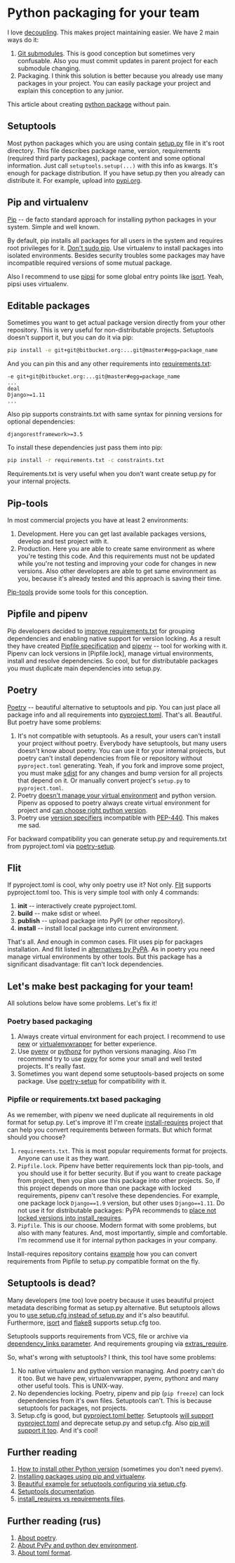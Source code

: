 # Python packaging for your team

I love [decoupling](https://en.wikipedia.org/wiki/Coupling_(computer_programming)). This makes project maintaining easier. We have 2 main ways do it:

1. [Git submodules](https://git-scm.com/book/en/v2/Git-Tools-Submodules). This is good conception but sometimes very confusable. Also you must commit updates in parent project for each submodule changing.
2. Packaging. I think this solution is better because you already use many packages in your project. You can easily package your project and explain this conception to any junior.

This article about creating [python package](https://packaging.python.org/) without pain.


## Setuptools

Most python packages which you are using contain [setup.py](https://packaging.python.org/tutorials/packaging-projects/#creating-setup-py) file in it's root directory. This file describes package name, version, requirements (required third party packages), package content and some optional information. Just call `setuptools.setup(...)` with this info as kwargs. It's enough for package distribution. If you have setup.py then you already can distribute it. For example, upload into [pypi.org](https://pypi.org/).


## Pip and virtualenv

[Pip](https://pip.pypa.io/en/stable/) -- de facto standard approach for installing python packages in your system. Simple and well known.

By default, pip installs all packages for all users in the system and requires root privileges for it. [Don't sudo pip](https://pages.charlesreid1.com/dont-sudo-pip/). Use virtualenv to install packages into isolated environments. Besides security troubles some packages may have incompatible required versions of some mutual package.

Also I recommend to use [pipsi](https://github.com/mitsuhiko/pipsi) for some global entry points like [isort](https://github.com/timothycrosley/isort). Yeah, pipsi uses virtualenv.



## Editable packages

Sometimes you want to get actual package version directly from your other repository. This is very useful for non-distributable projects. Setuptools doesn't support it, but you can do it via pip:

```bash
pip install -e git+git@bitbucket.org:...git@master#egg=package_name
```

And you can pin this and any other requirements into [requirements.txt](https://caremad.io/posts/2013/07/setup-vs-requirement/):

```
-e git+git@bitbucket.org:...git@master#egg=package_name
...
deal
Django>=1.11
...
```

Also pip supports constraints.txt with same syntax for pinning versions for optional dependencies:

```
djangorestframework>=3.5
```

To install these dependencies just pass them into pip:

```bash
pip install -r requirements.txt -c constraints.txt
```

Requirements.txt is very useful when you don't want create setup.py for your internal projects.


## Pip-tools

In most commercial projects you have at least 2 environments:

1. Development. Here you can get last available packages versions, develop and test project with it.
2. Production. Here you are able to create same environment as where you're testing this code. And this requirements must not be updated while you're not testing and improving your code for changes in new versions. Also other developers are able to get same environment as you, because it's already tested and this approach is saving their time.

[Pip-tools](https://github.com/jazzband/pip-tools) provide some tools for this conception.


## Pipfile and pipenv

Pip developers decided to [improve requirements.txt](https://github.com/pypa/pip/issues/1795) for grouping dependencies and enabling native support for version locking. As a result they have created [Pipfile specification](https://github.com/pypa/pipfile) and [pipenv](https://docs.pipenv.org/) -- tool for working with it. Pipenv can lock versions in [Pipfile.lock], manage virtual environments, install and resolve dependencies. So cool, but for distributable packages you must duplicate main dependencies into setup.py.


## Poetry

[Poetry](https://github.com/sdispater/poetry) -- beautiful alternative to setuptools and pip. You can just place all package info and all requirements into [pyproject.toml](https://poetry.eustace.io/docs/pyproject/). That's all. Beautiful. But poetry have some problems:

1. It's not compatible with setuptools. As a result, your users can't install your project without poetry. Everybody have setuptools, but many users doesn't know about poetry. You can use it for your internal projects, but poetry can't install dependencies from file or repository without `pyproject.toml` generating. Yeah, if you fork and improve some project, you must make [sdist](https://docs.python.org/3/distutils/sourcedist.html) for any changes and bump version for all projects that depend on it. Or manually convert project's `setup.py` to `pyproject.toml`.
2. Poetry [doesn't manage your virtual environment](https://poetry.eustace.io/docs/basic-usage/#poetry-and-virtualenvs) and python version. Pipenv as opposed to poetry always create virtual environment for project and [can choose right python version](https://docs.pipenv.org/advanced/#automatic-python-installation).
3. Poetry use [version specifiers](https://poetry.eustace.io/docs/versions/#version-constraints) incompatible with [PEP-440](https://www.python.org/dev/peps/pep-0440/#version-specifiers). This makes me sad.

For backward compatibility you can generate setup.py and requirements.txt from pyproject.toml via [poetry-setup](https://github.com/orsinium/poetry-setup).


## Flit

If pyproject.toml is cool, why only poetry use it? Not only. [Flit](https://github.com/takluyver/flit) supports pyproject.toml too. This is very simple tool with only 4 commands:

1. **init** -- interactively create pyproject.toml.
2. **build** -- make sdist or wheel.
3. **publish** -- upload package into PyPI (or other repository).
4. **install** -- install local package into current environment.

That's all. And enough in common cases. Flit uses pip for packages installation. And flit listed in [alternatives by PyPA](https://packaging.python.org/key_projects/?#flit). As in poetry you need manage virtual environments by other tools. But this package has a significant disadvantage: flit can't lock dependencies.


## Let's make best packaging for your team!

All solutions below have some problems. Let's fix it!


### Poetry based packaging

1. Always create virtual environment for each project. I recommend to use [pew](https://github.com/berdario/pew) or [virtualenvwrapper](https://virtualenvwrapper.readthedocs.io/en/latest/) for better experience.
2. Use [pyenv](https://github.com/pyenv/pyenv) or [pythonz](https://github.com/saghul/pythonz) for python versions managing. Also I'm recommend try to use [pypy](https://pypy.org/) for some your small and well tested projects. It's really fast.
3. Sometimes you want depend some setuptools-based projects on some package. Use [poetry-setup](https://github.com/orsinium/poetry-setup) for compatibility with it.


### Pipfile or requirements.txt based packaging

As we remember, with pipenv we need duplicate all requirements in old format for setup.py. Let's improve it! I'm create [install-requires](https://github.com/orsinium/install-requires) project that can help you convert requirements between formats. But which format should you choose?

1. `requirements.txt`. This is most popular requirements format for projects. Anyone can use it as they want.
2. `Pipfile.lock`. Pipenv have better requirements lock than pip-tools, and you should use it for better security. But if you want to create package from project, then you plan use this package into other projects. So, if this project depends on more than one package with locked requirements, pipenv can't resolve these dependencies. For example, one package lock `Django==1.9` version, but other uses `Django==1.11`. Do not use it for distributable packages: PyPA recommends to [place not locked versions into install_requires](https://packaging.python.org/discussions/install-requires-vs-requirements/).
3. `Pipfile`. This is our choose. Modern format with some problems, but also with many features. And, most importantly, simple and comfortable. I'm recommend use it for internal python packages in your company.

Install-requires repository contains [example](https://github.com/orsinium/install-requires/blob/master/example/setup.py) how you can convert requirements from Pipfile to setup.py compatible format on the fly.


## Setuptools is dead?

Many developers (me too) love poetry because it uses beautiful project metadata describing format as setup.py alternative. But setuptools allows you to [use setup.cfg instead of setup.py](https://setuptools.readthedocs.io/en/latest/setuptools.html#configuring-setup-using-setup-cfg-files) and it's also beautiful. Furthermore, [isort](https://github.com/timothycrosley/isort) and [flake8](http://flake8.pycqa.org/en/latest/) supports setup.cfg too.

Setuptools supports requirements from VCS, file or archive via [dependency_links parameter](https://setuptools.readthedocs.io/en/latest/setuptools.html#dependencies-that-aren-t-in-pypi). And requirements grouping via [extras_require](https://setuptools.readthedocs.io/en/latest/setuptools.html#declaring-extras-optional-features-with-their-own-dependencies).

So, what's wrong with setuptools? I think, this tool have some problems:

1. No native virtualenv and python version managing. And poetry can't do it too. But we have pew, virtualenvwrapper, pyenv, pythonz and many other useful tools. This is UNIX-way.
2. No dependencies locking. Poetry, pipenv and pip (`pip freeze`) can lock dependencies from it's own files. Setuptools can't. This is because setuptools for packages, not projects.
3. Setup.cfg is good, but [pyproject.toml better](https://github.com/pypa/packaging-problems/issues/29#issuecomment-375845650). Setuptools [will support pyproject.toml](https://github.com/pypa/setuptools/issues/1160) and deprecate setup.py and setup.cfg. Also [pip will support it too](https://pip.pypa.io/en/stable/reference/pip/?highlight=pyproject.toml%20#build-system-interface). And it's cool!


## Further reading

1. [How to install other Python version](https://realpython.com/installing-python/) (sometimes you don't need pyenv).
1. [Installing packages using pip and virtualenv](https://packaging.python.org/guides/installing-using-pip-and-virtualenv/).
1. [Beautiful example for setuptools configuring via setup.cfg](https://github.com/4383/sampleproject/blob/c503301e4b381790e5a9125c3dd636921052e8e1/setup.cfg).
1. [Setuptools documentation](https://setuptools.readthedocs.io/en/latest/setuptools.html).
1. [install_requires vs requirements files](https://packaging.python.org/discussions/install-requires-vs-requirements/).


## Further reading (rus)

1. [About poetry](https://t.me/itgram_channel/152).
1. [About PyPy and python dev environment](https://t.me/itgram_channel/97).
1. [About toml format](https://t.me/itgram_channel/113).

